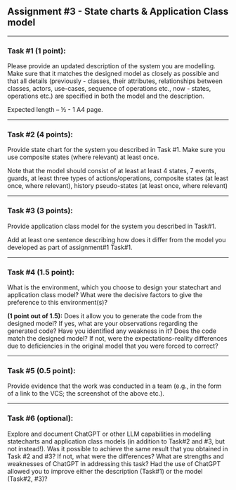 ## Assignment #3 - State charts & Application Class model

----

### **Task #1 (1 point):** 

Please provide an updated description of the system you are modelling. Make sure that it matches the designed model as closely as possible and that all details (previously - classes, their attributes, relationships between classes, actors, use-cases, sequence of operations etc., now - states, operations etc.) are specified in both the model and the description.

Expected length – ½ - 1 A4 page.

----

### **Task #2 (4 points):** 

Provide state chart for the system you described in Task #1. Make sure you use composite states (where relevant) at least once.

Note that the model should consist of at least at least 4 states, 7 events, guards, at least three types of actions/operations, composite states (at least once, where relevant), history pseudo-states (at least once, where relevant)

----

### **Task #3 (3 points):**

Provide application class model for the system you described in Task#1.  


Add at least one sentence describing how does it differ from the model you developed as part of assignment#1 Task#1.  

----

### **Task #4 (1.5 point):** 

What is the environment, which you choose to design your statechart and application class model? What were the decisive factors to give the preference to this environment(s)?

**(1 point out of 1.5):** Does it allow you to generate the code from the designed model? If yes, what are your observations regarding the generated code? Have you identified any weakness in it? Does the code match the designed model? If not, were the expectations-reality differences due to deficiencies in the original model that you were forced to correct?

----

### **Task #5 (0.5 point):**

Provide evidence that the work was conducted in a team (e.g., in the form of a link to the VCS; the screenshot of the above etc.).

----

### **Task #6 (optional):** 

Explore and document ChatGPT or other LLM capabilities in modelling statecharts and application class models (in addition to Task#2 and #3, but not instead!). Was it possible to achieve the same result that you obtained in Task #2 and #3? If not, what were the differences? What are strengths and weaknesses of ChatGPT in addressing this task? Had the use of ChatGPT allowed you to improve either the description (Task#1) or the model (Task#2, #3)?

